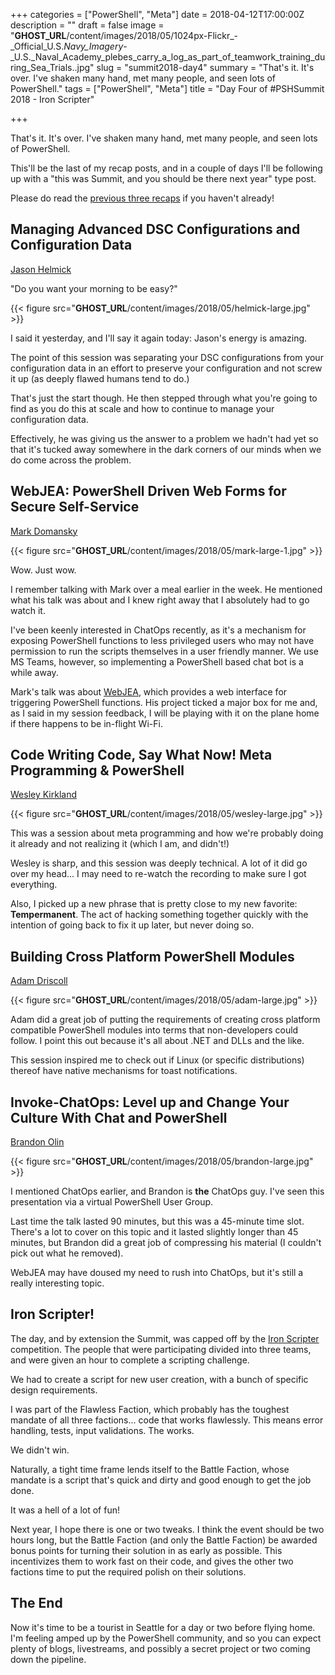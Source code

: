 +++
categories = ["PowerShell", "Meta"]
date = 2018-04-12T17:00:00Z
description = ""
draft = false
image = "__GHOST_URL__/content/images/2018/05/1024px-Flickr_-_Official_U.S._Navy_Imagery_-_U.S._Naval_Academy_plebes_carry_a_log_as_part_of_teamwork_training_during_Sea_Trials..jpg"
slug = "summit2018-day4"
summary = "That's it. It's over. I've shaken many hand, met many people, and seen lots of PowerShell."
tags = ["PowerShell", "Meta"]
title = "Day Four of #PSHSummit 2018 - Iron Scripter"

+++


That's it. It's over. I've shaken many hand, met many people, and seen lots of PowerShell.

This'll be the last of my recap posts, and in a couple of days I'll be following up with a "this was Summit, and you should be there next year" type post.

Please do read the [previous three recaps](https://king.geek.nz/tags/index.html#pshsummit) if you haven't already!

## **Managing Advanced DSC Configurations and Configuration Data**

[Jason Helmick](https://twitter.com/theJasonHelmick)

"Do you want your morning to be easy?"

{{< figure src="__GHOST_URL__/content/images/2018/05/helmick-large.jpg" >}}

I said it yesterday, and I'll say it again today: Jason's energy is amazing.

The point of this session was separating your DSC configurations from your configuration data in an effort to preserve your configuration and not screw it up (as deeply flawed humans tend to do.)

That's just the start though. He then stepped through what you're going to find as you do this at scale and how to continue to manage your configuration data.

Effectively, he was giving us the answer to a problem we hadn't had yet so that it's tucked away somewhere in the dark corners of our minds when we do come across the problem.

## **WebJEA: PowerShell Driven Web Forms for Secure Self-Service**

[Mark Domansky](https://twitter.com/MarkDomansky)

{{< figure src="__GHOST_URL__/content/images/2018/05/mark-large-1.jpg" >}}

Wow. Just wow.

I remember talking with Mark over a meal earlier in the week. He mentioned what his talk was about and I knew right away that I absolutely had to go watch it.

I've been keenly interested in ChatOps recently, as it's a mechanism for exposing PowerShell functions to less privileged users who may not have permission to run the scripts themselves in a user friendly manner. We use MS Teams, however, so implementing a PowerShell based chat bot is a while away.

Mark's talk was about [WebJEA](https://github.com/markdomansky/WebJEA), which provides a web interface for triggering PowerShell functions. His project ticked a major box for me and, as I said in my session feedback, I will be playing with it on the plane home if there happens to be in-flight Wi-Fi.

## **Code Writing Code, Say What Now! Meta Programming & PowerShell**

[Wesley Kirkland](https://twitter.com/unleashthecloud)

{{< figure src="__GHOST_URL__/content/images/2018/05/wesley-large.jpg" >}}

This was a session about meta programming and how we're probably doing it already and not realizing it (which I am, and didn't!)

Wesley is sharp, and this session was deeply technical. A lot of it did go over my head... I may need to re-watch the recording to make sure I got everything.

Also, I picked up a new phrase that is pretty close to my new favorite: **Tempermanent**. The act of hacking something together quickly with the intention of going back to fix it up later, but never doing so.

## **Building Cross Platform PowerShell Modules**

[Adam Driscoll](https://twitter.com/adamdriscoll/)

{{< figure src="__GHOST_URL__/content/images/2018/05/adam-large.jpg" >}}

Adam did a great job of putting the requirements of creating cross platform compatible PowerShell modules into terms that non-developers could follow. I point this out because it's all about .NET and DLLs and the like.

This session inspired me to check out if Linux (or specific distributions) thereof have native mechanisms for toast notifications.

## **Invoke-ChatOps: Level up and Change Your Culture With Chat and PowerShell**

[Brandon Olin](https://twitter.com/devblackops)

{{< figure src="__GHOST_URL__/content/images/2018/05/brandon-large.jpg" >}}

I mentioned ChatOps earlier, and Brandon is **the** ChatOps guy. I've seen this presentation via a virtual PowerShell User Group.

Last time the talk lasted 90 minutes, but this was a 45-minute time slot. There's a lot to cover on this topic and it lasted slightly longer than 45 minutes, but Brandon did a great job of compressing his material (I couldn't pick out what he removed).

WebJEA may have doused my need to rush into ChatOps, but it's still a really interesting topic.

## **Iron Scripter!**

The day, and by extension the Summit, was capped off by the [Iron Scripter](http://ironscripter.us/) competition. The people that were participating divided into three teams, and were given an hour to complete a scripting challenge.

We had to create a script for new user creation, with a bunch of specific design requirements.

I was part of the Flawless Faction, which probably has the toughest mandate of all three factions... code that works flawlessly. This means error handling, tests, input validations. The works.

We didn't win.

Naturally, a tight time frame lends itself to the Battle Faction, whose mandate is a script that's quick and dirty and good enough to get the job done.

It was a hell of a lot of fun!

Next year, I hope there is one or two tweaks. I think the event should be two hours long, but the Battle Faction (and only the Battle Faction) be awarded bonus points for turning their solution in as early as possible. This incentivizes them to work fast on their code, and gives the other two factions time to put the required polish on their solutions.

## **The End**

Now it's time to be a tourist in Seattle for a day or two before flying home. I'm feeling amped up by the PowerShell community, and so you can expect plenty of blogs, livestreams, and possibly a secret project or two coming down the pipeline.

